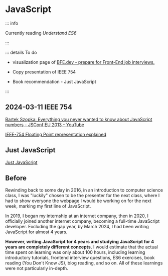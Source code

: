 # JavaScript <Tag variant='total' value='122 h' />

::: info

Currently reading _Understand ES6_

:::

::: details To do

- visualization page of [BFE.dev - prepare for Front-End job interviews.](https://bigfrontend.dev/)

- Copy presentation of IEEE 754

- Book recommendation - Just JavaScript

:::

## 2024-03-11 IEEE 754 <Tag value="2 h" />

[Bartek Szopka: Everything you never wanted to know about JavaScript numbers - JSConf EU 2013 - YouTube](https://www.youtube.com/watch?v=MqHDDtVYJRI)

[IEEE-754 Floating Point representation explained](https://bartaz.github.io/ieee754-visualization/)

## Just JavaScript <Tag value='20 h' />

[Just JavaScript](https://justjavascript.com/)

## Before <Tag value="100 h" />

Rewinding back to some day in 2016, in an introduction to computer science class, I was "luckily" chosen to be the presenter for the next class, where I had to show everyone the webpage I would be working on for the next week, marking my first line of JavaScript.

In 2019, I began my internship at an internet company, then in 2020, I officially joined another internet company, becoming a full-time JavaScript developer. Excluding the gap year, by March 2024, I had been writing JavaScript for almost 4 years.

**However, writing JavaScript for 4 years and studying JavaScript for 4 years are completely different concepts.** I would estimate that the actual time spent on learning was only about 100 hours, including learning introductory tutorials, frontend interview questions, ES6 exercises, book reading (You Don't Know JS), blog reading, and so on. All of these learnings were not particularly in-depth.
